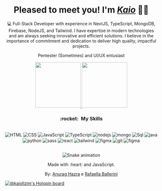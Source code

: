 <div>
  <h1 align="center">Pleased to meet you! I'm <a href="https://github.com/kaiollzim"><i>Kaio</i></a> 😶‍🌫️</h1>
  <p align="center">💻 Full-Stack Developer with experience in NextJS, TypeScript, MongoDB, Firebase, NodeJS, and Tailwind. I have expertise in modern technologies and am always seeking innovative and efficient solutions. I believe in the importance of commitment and dedication to deliver high quality, impactful projects.
  <p align="center">Pentester (Sometimes) and UI/UX entusiast</h2>
</div>

<div align="center">
  <a href="https://github.com/kaiollzim">
    <img height="150em" src="https://github-readme-stats.vercel.app/api?username=kaiollzim&count_private=true&include_all_commits=true&show_icons=true&theme=dracula&hide_border=false&show_owner=true"/>
    <img height="150em" src="https://github-readme-stats.vercel.app/api/top-langs/?username=kaiollzim&theme=dracula&hide_border=false&&layout=compact"/>
  </a>
</div>

<h3 align="center""> :rocket: &nbsp;My Skills </h3>

<div align="center" valign="top"><br>
  <img align="center" alt="HTML" src="https://img.shields.io/badge/HTML5-E34F26?style=for-the-badge&logo=html5&logoColor=white">
  <img align="center" alt="CSS" src="https://img.shields.io/badge/CSS3-1572B6?style=for-the-badge&logo=css3&logoColor=white">
  <img align="center" alt="JavaScript" src="https://img.shields.io/badge/JavaScript-323330?style=for-the-badge&logo=javascript&logoColor=F7DF1E">
  <img align="center" alt="TypeScript" src="https://img.shields.io/badge/TypeScript-007ACC?style=for-the-badge&logo=typescript&logoColor=white">
  <img align="center" alt="nodejs" src="https://img.shields.io/badge/Node.js-43853D?style=for-the-badge&logo=node.js&logoColor=white">
  <img align="center" alt="mongo" src="https://img.shields.io/badge/MongoDB-4EA94B?style=for-the-badge&logo=mongodb&logoColor=white">
  <img align="center" alt="Sql" src="https://img.shields.io/badge/MySQL-005C84?style=for-the-badge&logo=mysql&logoColor=white">                                                                                   
  <img align="center" alt="java" src="https://img.shields.io/badge/Java-ED8B00?style=for-the-badge&logo=java&logoColor=white">
  <img align="center" alt="python" src="https://img.shields.io/badge/Python-14354C?style=for-the-badge&logo=python&logoColor=white">
  <img align="center" alt="sass" src="https://img.shields.io/badge/Sass-20232A?style=for-the-badge&logo=sass&logoColor=61DAFB">                                         <img align="center" alt="react" src="https://img.shields.io/badge/React-20232A?style=for-the-badge&logo=react&logoColor=61DAFB">                                     
  <img align="center" alt="tailwind" src="https://img.shields.io/badge/Tailwind_CSS-38B2AC?style=for-the-badge&logo=tailwind-css&logoColor=white">
  <img align="center" alt="figma" src="https://img.shields.io/badge/Figma-F24E1E?style=for-the-badge&logo=figma&logoColor=white">  
  <img align="center" alt="git" src="https://img.shields.io/badge/GIT-E44C30?style=for-the-badge&logo=git&logoColor=white">
  <img align="center" alt="figma" src="https://img.shields.io/badge/Figma-F24E1E?style=for-the-badge&logo=figma&logoColor=white">
                                                                                                                                                 
</div><br>

<div align="center">
  
  ![Snake animation](https://github.com/danielbped/danielbped/blob/output/github-contribution-grid-snake.svg)
  
</div>

<div align="center">
  <p>Made with :heart: and JavaScript.</p>
  <p>By: <a href="https://github.com/anuraghazra/github-readme-stats">Anurag Hazra</a> e <a href="https://github.com/rafaballerini">Rafaella Ballerini</a></p>
</div>
                                                                                                                                   
[![@kaiollzim's Holopin board](https://holopin.me/kaiollzim)](https://holopin.io/@kaiollzim)
